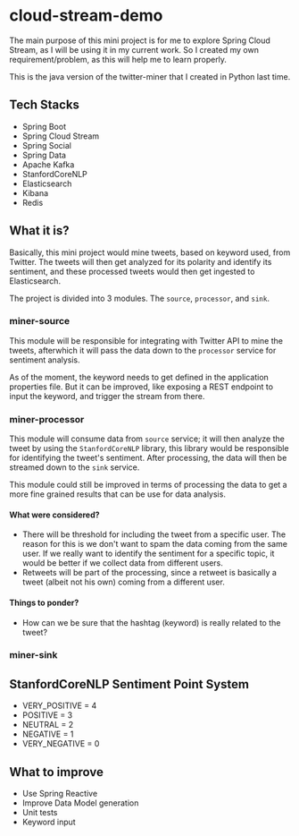 # cloud-stream-demo

The main purpose of this mini project is for me to explore Spring Cloud Stream, as I will be using it in my current work. So I created my own requirement/problem, as this will help me to learn properly.

This is the java version of the twitter-miner that I created in Python last time.

## Tech Stacks
- Spring Boot
- Spring Cloud Stream
- Spring Social
- Spring Data
- Apache Kafka
- StanfordCoreNLP
- Elasticsearch
- Kibana
- Redis

## What it is?

Basically, this mini project would mine tweets, based on keyword used, from Twitter. The tweets will then get analyzed for its polarity and identify its sentiment, and these processed tweets would then get ingested to Elasticsearch.

The project is divided into 3 modules. The `source`, `processor`, and `sink`.

### miner-source

This module will be responsible for integrating with Twitter API to mine the tweets, afterwhich it will pass the data down to the `processor` service for sentiment analysis.

As of the moment, the keyword needs to get defined in the application properties file. But it can be improved, like exposing a REST endpoint to input the keyword, and trigger the stream from there.

### miner-processor

This module will consume data from `source` service; it will then analyze the tweet by using the `StanfordCoreNLP` library, this library would be responsible for identifying the tweet's sentiment. After processing, the data will then be streamed down to the `sink` service.

This module could still be improved in terms of processing the data to get a more fine grained results that can be use for data analysis.

#### What were considered?
- There will be threshold for including the tweet from a specific user. The reason for this is we don't want to spam the data coming from the same user. If we really want to identify the sentiment for a specific topic, it would be better if we collect data from different users.
- Retweets will be part of the processing, since a retweet is basically a tweet (albeit not his own) coming from a different user.

#### Things to ponder?
- How can we be sure that the hashtag (keyword) is really related to the tweet?

### miner-sink

## StanfordCoreNLP Sentiment Point System
- VERY_POSITIVE = 4
- POSITIVE = 3
- NEUTRAL = 2
- NEGATIVE = 1
- VERY_NEGATIVE = 0

## What to improve
- Use Spring Reactive
- Improve Data Model generation
- Unit tests
- Keyword input